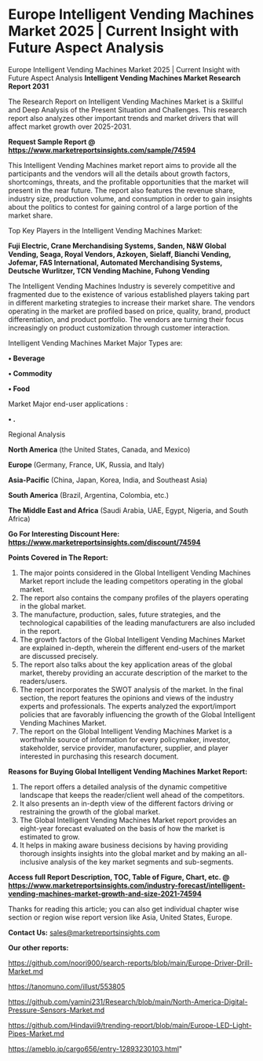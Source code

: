 # Europe Intelligent Vending Machines Market 2025 | Current Insight with Future Aspect Analysis
 Europe Intelligent Vending Machines Market 2025 | Current Insight with Future Aspect Analysis
<strong>Intelligent Vending Machines Market Research Report 2031</strong>

The Research Report on Intelligent Vending Machines Market is a Skillful and Deep Analysis of the Present Situation and Challenges. This research report also analyzes other important trends and market drivers that will affect market growth over 2025-2031.

<strong>Request Sample Report @ <a href=https://www.marketreportsinsights.com/sample/74594>https://www.marketreportsinsights.com/sample/74594</a></strong>

This Intelligent Vending Machines market report aims to provide all the participants and the vendors will all the details about growth factors, shortcomings, threats, and the profitable opportunities that the market will present in the near future. The report also features the revenue share, industry size, production volume, and consumption in order to gain insights about the politics to contest for gaining control of a large portion of the market share.

Top Key Players in the Intelligent Vending Machines Market:

<strong>Fuji Electric, Crane Merchandising Systems, Sanden, N&W Global Vending, Seaga, Royal Vendors, Azkoyen, Sielaff, Bianchi Vending, Jofemar, FAS International, Automated Merchandising Systems, Deutsche Wurlitzer, TCN Vending Machine, Fuhong Vending</strong>

The Intelligent Vending Machines Industry is severely competitive and fragmented due to the existence of various established players taking part in different marketing strategies to increase their market share. The vendors operating in the market are profiled based on price, quality, brand, product differentiation, and product portfolio. The vendors are turning their focus increasingly on product customization through customer interaction.

Intelligent Vending Machines Market Major Types are:

<strong>• Beverage

• Commodity

• Food</strong>

Market Major end-user applications :

<strong>• .</strong>

Regional Analysis

</u><strong><b>North America</b></strong> (the United States, Canada, and Mexico)

<strong><b>Europe </b></strong>(Germany, France, UK, Russia, and Italy)

<strong><b>Asia-Pacific</b></strong> (China, Japan, Korea, India, and Southeast Asia)

<strong><b>South America</b></strong> (Brazil, Argentina, Colombia, etc.)

<strong><b>The Middle East and Africa</b></strong> (Saudi Arabia, UAE, Egypt, Nigeria, and South Africa)

<strong>Go For Interesting Discount Here: <a href=https://www.marketreportsinsights.com/discount/74594>https://www.marketreportsinsights.com/discount/74594</a></strong>

<strong>Points Covered in The Report:</strong>
<ol>
  <li>The major points considered in the Global Intelligent Vending Machines Market report include the leading competitors operating in the global market.</li>
  <li>The report also contains the company profiles of the players operating in the global market.</li>
  <li>The manufacture, production, sales, future strategies, and the technological capabilities of the leading manufacturers are also included in the report.</li>
  <li>The growth factors of the Global Intelligent Vending Machines Market are explained in-depth, wherein the different end-users of the market are discussed precisely.</li>
  <li>The report also talks about the key application areas of the global market, thereby providing an accurate description of the market to the readers/users.</li>
  <li>The report incorporates the SWOT analysis of the market. In the final section, the report features the opinions and views of the industry experts and professionals. The experts analyzed the export/import policies that are favorably influencing the growth of the Global Intelligent Vending Machines Market.</li>
  <li>The report on the Global Intelligent Vending Machines Market is a worthwhile source of information for every policymaker, investor, stakeholder, service provider, manufacturer, supplier, and player interested in purchasing this research document.</li>
</ol>
<strong>Reasons for Buying Global Intelligent Vending Machines Market Report:</strong>

<ol>
  <li>The report offers a detailed analysis of the dynamic competitive landscape that keeps the reader/client well ahead of the competitors.</li>
  <li>It also presents an in-depth view of the different factors driving or restraining the growth of the global market.</li>
  <li>The Global Intelligent Vending Machines Market report provides an eight-year forecast evaluated on the basis of how the market is estimated to grow.</li>
  <li>It helps in making aware business decisions by having providing thorough insights insights into the global market and by making an all-inclusive analysis of the key market segments and sub-segments.</li>
</ol>
<strong>Access full Report Description, TOC, Table of Figure, Chart, etc. @ <a href=https://www.marketreportsinsights.com/industry-forecast/intelligent-vending-machines-market-growth-and-size-2021-74594>https://www.marketreportsinsights.com/industry-forecast/intelligent-vending-machines-market-growth-and-size-2021-74594</a></strong>


Thanks for reading this article; you can also get individual chapter wise section or region wise report version like Asia, United States, Europe.

<strong>Contact Us:</strong>
sales@marketreportsinsights.com

<strong>Our other reports:</strong>

<a href=https://github.com/noori900/search-reports/blob/main/Europe-Driver-Drill-Market.md>https://github.com/noori900/search-reports/blob/main/Europe-Driver-Drill-Market.md</a>

<a href=https://tanomuno.com/illust/553805>https://tanomuno.com/illust/553805</a>

<a href=https://github.com/yamini231/Research/blob/main/North-America-Digital-Pressure-Sensors-Market.md>https://github.com/yamini231/Research/blob/main/North-America-Digital-Pressure-Sensors-Market.md</a>

<a href=https://github.com/Hindavii9/trending-report/blob/main/Europe-LED-Light-Pipes-Market.md>https://github.com/Hindavii9/trending-report/blob/main/Europe-LED-Light-Pipes-Market.md</a>

<a href=https://ameblo.jp/cargo656/entry-12893230103.html>https://ameblo.jp/cargo656/entry-12893230103.html</a>"
